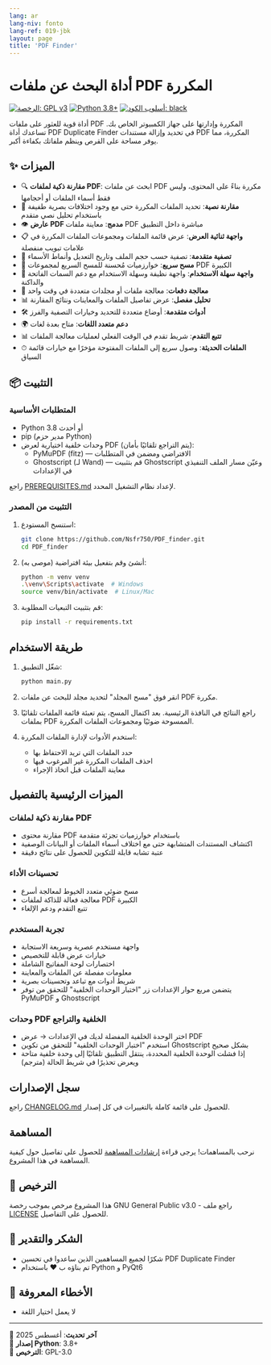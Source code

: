```yaml
---
lang: ar
lang-niv: fonto
lang-ref: 019-jbk
layout: page
title: 'PDF Finder'
---
```


# أداة البحث عن ملفات PDF المكررة

[![الرخصة: GPL v3](https://img.shields.io/badge/License-GPLv3-blue.svg)](https://www.gnu.org/licenses/gpl-3.0)
[![Python 3.8+](https://img.shields.io/badge/python-3.8+-blue.svg)](https://www.python.org/downloads/)
[![أسلوب الكود: black](https://img.shields.io/badge/code%20style-black-000000.svg)](https://github.com/psf/black)

أداة قوية للعثور على ملفات PDF المكررة وإدارتها على جهاز الكمبيوتر الخاص بك. تساعدك أداة PDF Duplicate Finder في تحديد وإزالة مستندات PDF المكررة، مما يوفر مساحة على القرص وينظم ملفاتك بكفاءة أكبر.

## ✨ الميزات

- 🔍 **مقارنة ذكية لملفات PDF**: ابحث عن ملفات PDF مكررة بناءً على المحتوى، وليس فقط أسماء الملفات أو أحجامها
- 📝 **مقارنة نصية**: تحديد الملفات المكررة حتى مع وجود اختلافات بصرية طفيفة باستخدام تحليل نصي متقدم
- 👁 **عارض PDF مدمج**: معاينة ملفات PDF مباشرة داخل التطبيق
- 📋 **واجهة ثنائية العرض**: عرض قائمة الملفات ومجموعات الملفات المكررة في علامات تبويب منفصلة
- 🎯 **تصفية متقدمة**: تصفية حسب حجم الملف وتاريخ التعديل وأنماط الأسماء
- 🚀 **مسح سريع**: خوارزميات مُحسنة للمسح السريع لمجموعات PDF الكبيرة
- 🎨 **واجهة سهلة الاستخدام**: واجهة نظيفة وسهلة الاستخدام مع دعم السمات الفاتحة والداكنة
- 🔄 **معالجة دفعات**: معالجة ملفات أو مجلدات متعددة في وقت واحد
- 📊 **تحليل مفصل**: عرض تفاصيل الملفات والمعاينات ونتائج المقارنة
- 🛠 **أدوات متقدمة**: أوضاع متعددة للتحديد وخيارات التصفية والفرز
- 🌍 **دعم متعدد اللغات**: متاح بعدة لغات
- 📊 **تتبع التقدم**: شريط تقدم في الوقت الفعلي لعمليات معالجة الملفات
- ⏱ **الملفات الحديثة**: وصول سريع إلى الملفات المفتوحة مؤخرًا مع خيارات قائمة السياق

## 📦 التثبيت

### المتطلبات الأساسية

- Python 3.8 أو أحدث
- pip (مدير حزم Python)
- وحدات خلفية اختيارية لعرض PDF (يتم التراجع تلقائيًا بأمان):
  - PyMuPDF (fitz) — الافتراضي ومضمن في المتطلبات
  - Ghostscript (لـ Wand) — قم بتثبيت Ghostscript وعيّن مسار الملف التنفيذي في الإعدادات

راجع [PREREQUISITES.md](PREREQUISITES.md) لإعداد نظام التشغيل المحدد.

### التثبيت من المصدر

1. استنسخ المستودع:

   ```bash
   git clone https://github.com/Nsfr750/PDF_finder.git
   cd PDF_finder
   ```

2. أنشئ وقم بتفعيل بيئة افتراضية (موصى به):

   ```bash
   python -m venv venv
   .\venv\Scripts\activate  # Windows
   source venv/bin/activate  # Linux/Mac
   ```

3. قم بتثبيت التبعيات المطلوبة:

   ```bash
   pip install -r requirements.txt
   ```

## طريقة الاستخدام

1. شغّل التطبيق:

   ```bash
   python main.py
   ```

2. انقر فوق "مسح المجلد" لتحديد مجلد للبحث عن ملفات PDF مكررة.

3. راجع النتائج في النافذة الرئيسية. بعد اكتمال المسح، يتم تعبئة قائمة الملفات تلقائيًا بملفات PDF الممسوحة ضوئيًا ومجموعات الملفات المكررة.

4. استخدم الأدوات لإدارة الملفات المكررة:
   - حدد الملفات التي تريد الاحتفاظ بها
   - احذف الملفات المكررة غير المرغوب فيها
   - معاينة الملفات قبل اتخاذ الإجراء

## الميزات الرئيسية بالتفصيل

### مقارنة ذكية لملفات PDF

- مقارنة محتوى PDF باستخدام خوارزميات تجزئة متقدمة
- اكتشاف المستندات المتشابهة حتى مع اختلاف أسماء الملفات أو البيانات الوصفية
- عتبة تشابه قابلة للتكوين للحصول على نتائج دقيقة

### تحسينات الأداء

- مسح ضوئي متعدد الخيوط لمعالجة أسرع
- معالجة فعالة للذاكة لملفات PDF الكبيرة
- تتبع التقدم ودعم الإلغاء

### تجربة المستخدم

- واجهة مستخدم عصرية وسريعة الاستجابة
- خيارات عرض قابلة للتخصيص
- اختصارات لوحة المفاتيح الشاملة
- معلومات مفصلة عن الملفات والمعاينة
- شريط أدوات مع تباعد وتحسينات بصرية
- يتضمن مربع حوار الإعدادات زر "اختبار الوحدات الخلفية" للتحقق من توفر PyMuPDF و Ghostscript

### وحدات PDF الخلفية والتراجع

- اختر الوحدة الخلفية المفضلة لديك في الإعدادات → عرض PDF
- استخدم "اختبار الوحدات الخلفية" للتحقق من تكوين Ghostscript بشكل صحيح
- إذا فشلت الوحدة الخلفية المحددة، ينتقل التطبيق تلقائيًا إلى وحدة خلفية متاحة ويعرض تحذيرًا في شريط الحالة (مترجم)

## سجل الإصدارات

راجع [CHANGELOG.md](CHANGELOG.md) للحصول على قائمة كاملة بالتغييرات في كل إصدار.

## المساهمة

نرحب بالمساهمات! يرجى قراءة [إرشادات المساهمة](CONTRIBUTING.md) للحصول على تفاصيل حول كيفية المساهمة في هذا المشروع.

## 📄 الترخيص

هذا المشروع مرخص بموجب رخصة GNU General Public v3.0 - راجع ملف [LICENSE](LICENSE) للحصول على التفاصيل.

## 🙏 الشكر والتقدير

- شكرًا لجميع المساهمين الذين ساعدوا في تحسين PDF Duplicate Finder
- تم بناؤه ب ❤️ باستخدام Python و PyQt6

## 🐞 الأخطاء المعروفة

- لا يعمل اختيار اللغة

---

📅 **آخر تحديث**: أغسطس 2025  
🐍 **إصدار Python**: 3.8+  
📜 **الترخيص**: GPL-3.0
